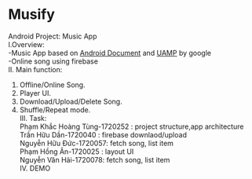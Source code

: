 # Musify
Android Project: Music App  
I.Overview:  
-Music App based on <a href="https://developer.android.com/guide/topics/media-apps/audio-app/building-an-audio-app">Android Document</a> and 
<a href="https://github.com/android/uamp">UAMP</a> by google  
-Online song using firebase  
II. Main function:  
  1. Offline/Online Song.  
  2. Player UI.  
  3. Download/Upload/Delete Song.  
  4. Shuffle/Repeat mode.  
III. Task:  
Phạm Khắc Hoàng Tùng-1720252 : project structure,app architecture  
Trần Hữu Dần-1720040 : firebase downlaod/upload  
Nguyễn Hữu Đức-1720057: fetch song, list item  
Phạm Hồng Ân-1720025 : layout UI  
Nguyễn Văn Hải-1720078: fetch song, list item  
IV. DEMO  
